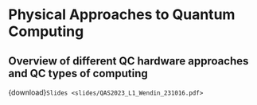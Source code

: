 # Physical Approaches to Quantum Computing

## Overview of different QC hardware approaches and QC types of computing

{download}`Slides <slides/QAS2023_L1_Wendin_231016.pdf>`